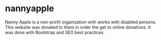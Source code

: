 # nannyapple
Nanny Apple is a non-profit organization with works with disabled persons. 
This website was donated to them in order the get to online donations. 
It was done with Bootstrap and SEO best practices.
